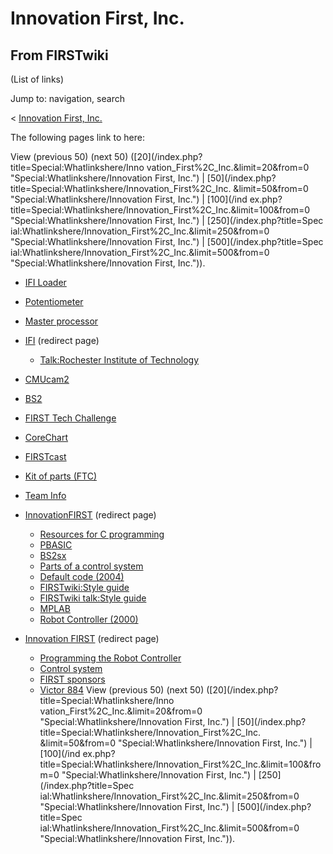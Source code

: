 # Innovation First, Inc.

## From FIRSTwiki

(List of links)

Jump to: navigation, search

< [Innovation First, Inc.](/index.php?title=Innovation_First%2C_Inc.&redirect=no "Innovation First,
Inc.")

The following pages link to here:

View (previous 50) (next 50) ([20](/index.php?title=Special:Whatlinkshere/Inno
vation_First%2C_Inc.&limit=20&from=0 "Special:Whatlinkshere/Innovation First,
Inc.") | [50](/index.php?title=Special:Whatlinkshere/Innovation_First%2C_Inc.
&limit=50&from=0 "Special:Whatlinkshere/Innovation First, Inc.") | [100](/ind
ex.php?title=Special:Whatlinkshere/Innovation_First%2C_Inc.&limit=100&from=0 "Special:Whatlinkshere/Innovation First, Inc.") | [250](/index.php?title=Spec
ial:Whatlinkshere/Innovation_First%2C_Inc.&limit=250&from=0 "Special:Whatlinkshere/Innovation First, Inc.") | [500](/index.php?title=Spec
ial:Whatlinkshere/Innovation_First%2C_Inc.&limit=500&from=0 "Special:Whatlinkshere/Innovation First, Inc.")).

- [IFI Loader](IFI_Loader "IFI Loader")
- [Potentiometer](Potentiometer "Potentiometer")
- [Master processor](Master_processor "Master processor")
- [IFI](/index.php?title=IFI&redirect=no "IFI") (redirect page) 

  - [Talk:Rochester Institute of Technology](Talk:Rochester_Institute_of_Technology "Talk:Rochester Institute of Technology")

- [CMUcam2](CMUcam2 "CMUcam2")
- [BS2](BS2 "BS2")
- [FIRST Tech Challenge](FIRST_Tech_Challenge "FIRST Tech Challenge")
- [CoreChart](CoreChart "CoreChart")
- [FIRSTcast](FIRSTcast "FIRSTcast")
- [Kit of parts (FTC)](Kit_of_parts_%28FTC%29 "Kit of parts \(FTC\)")
- [Team Info](Team_Info "Team Info")
- [InnovationFIRST](/index.php?title=InnovationFIRST&redirect=no "InnovationFIRST") (redirect page) 

  - [Resources for C programming](Resources_for_C_programming "Resources for C programming")
  - [PBASIC](PBASIC "PBASIC")
  - [BS2sx](BS2sx "BS2sx")
  - [Parts of a control system](Parts_of_a_control_system "Parts of a control system")
  - [Default code (2004)](Default_code_%282004%29 "Default code \(2004\)")
  - [FIRSTwiki:Style guide](FIRSTwiki:Style_guide "FIRSTwiki:Style guide")
  - [FIRSTwiki talk:Style guide](FIRSTwiki_talk:Style_guide "FIRSTwiki talk:Style guide")
  - [MPLAB](MPLAB "MPLAB")
  - [Robot Controller (2000)](Robot_Controller_%282000%29 "Robot Controller \(2000\)")

- [Innovation FIRST](/index.php?title=Innovation_FIRST&redirect=no "Innovation FIRST") (redirect page) 

  - [Programming the Robot Controller](Programming_the_Robot_Controller "Programming the Robot Controller")
  - [Control system](Control_system "Control system")
  - [FIRST sponsors](FIRST_sponsors "FIRST sponsors")
  - [Victor 884](victor-884) View (previous 50) (next 50) ([20](/index.php?title=Special:Whatlinkshere/Inno
    vation_First%2C_Inc.&limit=20&from=0 "Special:Whatlinkshere/Innovation First,
    Inc.") | [50](/index.php?title=Special:Whatlinkshere/Innovation_First%2C_Inc.
    &limit=50&from=0 "Special:Whatlinkshere/Innovation First, Inc.") | [100](/ind
    ex.php?title=Special:Whatlinkshere/Innovation_First%2C_Inc.&limit=100&from=0 "Special:Whatlinkshere/Innovation First, Inc.") | [250](/index.php?title=Spec
    ial:Whatlinkshere/Innovation_First%2C_Inc.&limit=250&from=0 "Special:Whatlinkshere/Innovation First, Inc.") | [500](/index.php?title=Spec
    ial:Whatlinkshere/Innovation_First%2C_Inc.&limit=500&from=0 "Special:Whatlinkshere/Innovation First, Inc.")).

